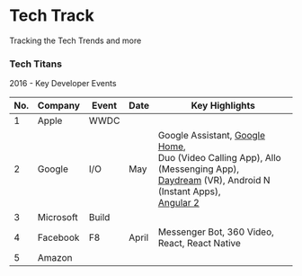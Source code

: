 # Tech Track
Tracking the Tech Trends and more

### Tech Titans
2016 - Key Developer Events

| No. |  Company |  Event | Date |  Key Highlights|
|---|---|---|---|---|
|1|  Apple |  WWDC |   |   |
| 2  |  Google | I/O  | May  | Google Assistant, [Google Home](https://home.google.com), <BR> Duo (Video Calling App), Allo (Messenging App), <BR> [Daydream](https://vr.google.com/daydream/) (VR), Android N (Instant Apps), <BR> [Angular 2](https://github.com/lakshmag/TechTrack/wiki/Angular-2) |
|  3 | Microsoft  | Build  |   |   |
|   4 | Facebook  |  F8 | April  | Messenger Bot, 360 Video, <BR> React, React Native  |
|  5 |  Amazon |   |   |   |
